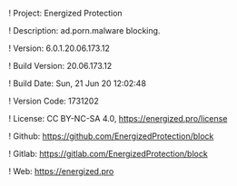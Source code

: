 ! Project: Energized Protection

! Description: ad.porn.malware blocking.

! Version: 6.0.1.20.06.173.12

! Build Version: 20.06.173.12

! Build Date: Sun, 21 Jun 20 12:02:48

! Version Code: 1731202

! License: CC BY-NC-SA 4.0, https://energized.pro/license

! Github: https://github.com/EnergizedProtection/block

! Gitlab: https://gitlab.com/EnergizedProtection/block


! Web: https://energized.pro
